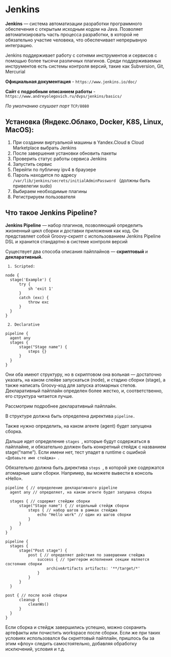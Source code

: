 # Jenkins

**Jenkins** — система автоматизации разработки программного обеспечения с открытым исходным кодом на Java. 
Позволяет автоматизировать часть процесса разработки, в которой не обязательно участие человека, что обеспечивает непрерывную интеграцию.

Jenkins поддерживает работу с сотнями инструментов и сервисов с помощью более тысячи различных плагинов. 
Среди поддерживаемых инструментов есть системы контроля версий, такие как Subversion, Git, Mercurial

**Официальная документация** - `https://www.jenkins.io/doc/`

**Сайт с подробным описанием работы** - `https://www.andreyolegovich.ru/dvps/jenkins/basics/`

*По умолчанию слушает порт*  `TCP/8080`

## **Установка (Яндекс.Облако, Docker, K8S, Linux, MacOS):**
1. При создании виртуальной машины в Yandex.Cloud в Cloud Marketplace выбрать Jenkins
2. После завершения установки обновить пакеты
3. Проверить статус работы сервиса Jenkins
4. Запустить сервис
5. Перейти по публичну ipv4 в браузере
6. Пароль находится по адресу  `/var/lib/jenkins/secrets/initialAdminPassword ` (должны быть привелегии sudo)
7. Выбираем необходимые плагины
8. Регистрируем пользователя

## **Что такое Jenkins Pipeline?**

**Jenkins Pipeline** — набор плагинов, позволяющий определить жизненный цикл сборки и доставки приложения как код. 
Он представляет собой Groovy-скрипт с использованием Jenkins Pipeline DSL и хранится стандартно в системе контроля версий

Существует два способа описания пайплайнов — **скриптовый** и **декларативный.**
```
 1. Scripted: 

node {
  stage('Example') {
      try {
          sh 'exit 1'
      }
      catch (exc) {
          throw exc
      }
  }
}
```

```
 2. Declarative 

pipeline {
  agent any
  stages {
      stage("Stage name") {
          steps {}
      }
  }
}
```

Они оба имеют структуру, но в скриптовом она вольная — достаточно указать, на каком слейве запускаться (node), и стадию сборки (stage), а также написать Groovy-код для запуска атомарных степов.
Декларативный пайплайн определен более жестко, и, соответственно, его структура читается лучше.

Рассмотрим подробнее декларативный пайплайн.

В структуре должна быть определена директива  `pipeline. `

Также нужно определить, на каком агенте (agent) будет запущена сборка.

Дальше идет определение  `stages `, которые будут содержаться в пайплайне, и обязательно должен быть конкретный стейдж с названием stage(“name”). Если имени нет, тест упадет в runtime с ошибкой  `«Добавьте имя стейджа» `.

Обязательно должна быть директива  `steps `, в которой уже содержатся атомарные шаги сборки. Например, вы можете вывести в консоль «Hello».

```
pipeline { // определение декларативного pipeline
  agent any // определяет, на каком агенте будет запущена сборка
 
  stages { // содержит стейджи сборки
      stage("Stage name") { // отдельный стейдж сборки
          steps { // набор шагов в рамках стейджа
              echo "Hello work" // один из шагов сборки
          }
      }
  }
}
```

```
pipeline {
  stages {
      stage("Post stage") {
          post { // определяет действия по завершении стейджа
              success { // триггером исполнения секции является состояние сборки 
                  archiveArtifacts artifacts: '**/target/*'
              }
          }
      }
  }
```

```
post { // после всей сборки
      cleanup {
          cleanWs()
      }
  }
}
```

Если сборка и стейдж завершились успешно, можно сохранить артефакты или почистить workspace после сборки.
Если же при таких условиях использовался бы скриптовый пайплайн, пришлось бы за этим «флоу» следить самостоятельно, добавляя обработку исключений, условия и т.д.



